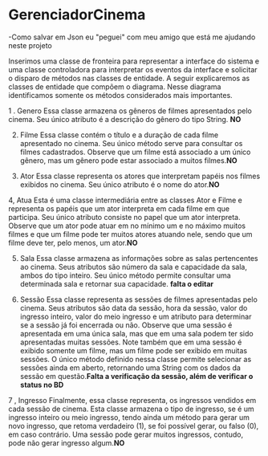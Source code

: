 # GerenciadorCinema

-Como salvar em Json eu "peguei" com meu amigo que está me ajudando neste projeto

Inserimos uma classe de fronteira para representar a interface do sistema e uma classe controladora para interpretar os eventos da interface e solicitar o disparo de métodos nas classes de entidade. A seguir explicaremos as classes de entidade que compõem o diagrama. Nesse diagrama identificamos somente os métodos considerados mais importantes.

1 . Genero
Essa classe armazena os gêneros de filmes apresentados pelo cinema. Seu único atributo é a descrição do gênero do tipo String. **NO**

2. Filme
Essa classe contém o título e a duração de cada filme apresentado no cinema. Seu único método serve para consultar os filmes cadastrados. Observe que um filme está associado a um único gênero, mas um gênero pode estar associado a muitos filmes.**NO**

3. Ator
Essa classe representa os atores que interpretam papéis nos filmes exibidos no cinema. Seu único atributo é o nome do ator.**NO**

4, Atua
Esta é uma classe intermediária entre as classes Ator e Filme e representa os papéis que um ator interpreta em cada filme em que participa. Seu único atributo consiste no papel que um ator interpreta. Observe que um ator pode atuar em no mínimo um e no máximo muitos filmes e que um filme pode ter muitos atores atuando nele, sendo que um filme deve ter, pelo menos, um ator.**NO**

5. Sala
Essa classe armazena as informações sobre as salas pertencentes ao cinema. Seus atributos são número da sala e capacidade da sala, ambos do tipo inteiro. Seu único método permite consultar uma determinada sala e retornar sua capacidade. **falta o editar**

6. Sessão
Essa classe representa as sessões de filmes apresentadas pelo cinema. Seus atributos são data da sessão, hora da sessão, valor do ingresso inteiro, valor do meio ingresso e um atributo para determinar se a sessão já foi encerrada ou não. Observe que uma sessão é apresentada em uma única sala, mas que em uma sala podem ter sido apresentadas muitas sessões. Note também que em uma sessão é exibido somente um filme, mas um filme pode ser exibido em muitas sessões. O único método definido nessa classe permite selecionar as sessões ainda em aberto, retornando uma String com os dados da sessão em questão.**Falta a verificação da sessão, além de verificar o status no BD**

7 , Ingresso
Finalmente, essa classe representa, os ingressos vendidos em cada sessão de cinema. Esta classe armazena o tipo de ingresso, se é um ingresso inteiro ou meio ingresso, tendo ainda um método para gerar um novo ingresso, que retoma verdadeiro (1), se foi possível gerar, ou falso (0), em caso contrário. Uma sessão pode gerar muitos ingressos, contudo, pode não gerar ingresso algum.**NO**
